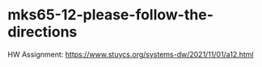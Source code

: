 # mks65-12-please-follow-the-directions
HW Assignment: https://www.stuycs.org/systems-dw/2021/11/01/a12.html
